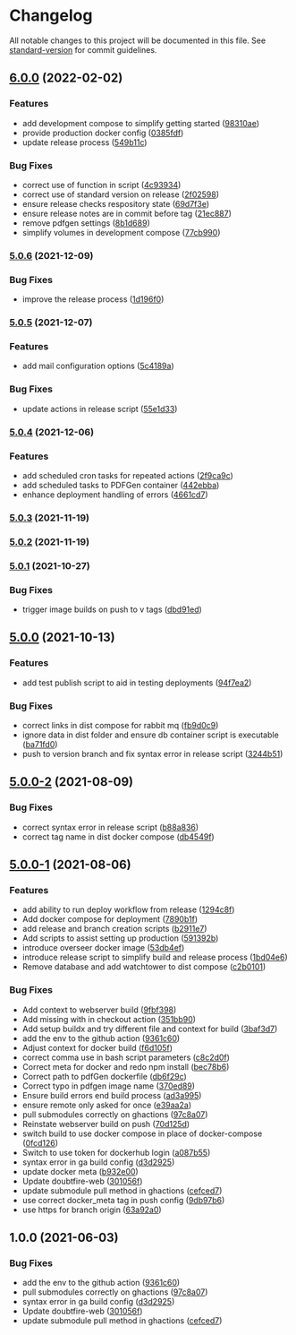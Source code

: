 # Changelog

All notable changes to this project will be documented in this file. See [standard-version](https://github.com/conventional-changelog/standard-version) for commit guidelines.

## [6.0.0](https://github.com/macite/doubtfire-deploy/compare/v5.0.6...v6.0.0) (2022-02-02)


### Features

* add development compose to simplify getting started ([98310ae](https://github.com/macite/doubtfire-deploy/commit/98310ae43dfcc2bc012e92d6a884868a48f997b7))
* provide production docker config ([0385fdf](https://github.com/macite/doubtfire-deploy/commit/0385fdf8e8c89bf105e6076d40ccb04fa5ba4652))
* update release process ([549b11c](https://github.com/macite/doubtfire-deploy/commit/549b11cb4e4df77b77ea4929b6e3a8345248bf9e))


### Bug Fixes

* correct use of function in script ([4c93934](https://github.com/macite/doubtfire-deploy/commit/4c939347a881bb94dd73bcfa59d03400b2de3aa7))
* correct use of standard version on release ([2f02598](https://github.com/macite/doubtfire-deploy/commit/2f02598ec06a343a885cdcbf0969d2f4768de6ab))
* ensure release checks respository state ([69d7f3e](https://github.com/macite/doubtfire-deploy/commit/69d7f3ebf90c97a7e1bda849e986fc532c365f56))
* ensure release notes are in commit before tag ([21ec887](https://github.com/macite/doubtfire-deploy/commit/21ec8873ef7cfa861dd6f58f6999db7c3c9b0611))
* remove pdfgen settings ([8b1d689](https://github.com/macite/doubtfire-deploy/commit/8b1d6891e29829bb9fa691ad4ee932c0d30ee5c2))
* simplify volumes in development compose ([77cb990](https://github.com/macite/doubtfire-deploy/commit/77cb9900b5f16be94c5bc11a39ea39cd1143c1a2))

### [5.0.6](https://github.com/macite/doubtfire-deploy/compare/v5.0.5...v5.0.6) (2021-12-09)


### Bug Fixes

* improve the release process ([1d196f0](https://github.com/macite/doubtfire-deploy/commit/1d196f0794cd95c496a8e7f5714ec45702fe4f79))

### [5.0.5](https://github.com/macite/doubtfire-deploy/compare/v5.0.4...v5.0.5) (2021-12-07)


### Features

* add mail configuration options ([5c4189a](https://github.com/macite/doubtfire-deploy/commit/5c4189a3191281300205175e2b5aaaafef054743))


### Bug Fixes

* update actions in release script ([55e1d33](https://github.com/macite/doubtfire-deploy/commit/55e1d33804b6cad24be8a2d9cfecf0ef4bb2afd9))

### [5.0.4](https://github.com/macite/doubtfire-deploy/compare/v5.0.3...v5.0.4) (2021-12-06)


### Features

* add scheduled cron tasks for repeated actions ([2f9ca9c](https://github.com/macite/doubtfire-deploy/commit/2f9ca9c99ef71a5a1231e810a8a13e9c9b47441a))
* add scheduled tasks to PDFGen container ([442ebba](https://github.com/macite/doubtfire-deploy/commit/442ebbaf8bb2e9c278e63fa187c927afb0cb188e))
* enhance deployment handling of errors ([4661cd7](https://github.com/macite/doubtfire-deploy/commit/4661cd733e64a04461777a324b9b960fb08ba72d))

### [5.0.3](https://github.com/macite/doubtfire-deploy/compare/v5.0.2...v5.0.3) (2021-11-19)

### [5.0.2](https://github.com/macite/doubtfire-deploy/compare/v5.0.1...v5.0.2) (2021-11-19)

### [5.0.1](https://github.com/macite/doubtfire-deploy/compare/v5.0.0...v5.0.1) (2021-10-27)


### Bug Fixes

* trigger image builds on push to v tags ([dbd91ed](https://github.com/macite/doubtfire-deploy/commit/dbd91ed3c9f7a9435471fadc5186d9b3b60325ff))

## [5.0.0](https://github.com/macite/doubtfire-deploy/compare/v5.0.0-2...v5.0.0) (2021-10-13)


### Features

* add test publish script to aid in testing deployments ([94f7ea2](https://github.com/macite/doubtfire-deploy/commit/94f7ea2f881de832632e43aa343bff5f0a024c94))


### Bug Fixes

* correct links in dist compose for rabbit mq ([fb9d0c9](https://github.com/macite/doubtfire-deploy/commit/fb9d0c9ffecaadbe21e88bf8d5a5ef65722ec239))
* ignore data in dist folder and ensure db container script is executable ([ba71fd0](https://github.com/macite/doubtfire-deploy/commit/ba71fd0ef2dd83d301a5b91184f894074dc94f9c))
* push to version branch and fix syntax error in release script ([3244b51](https://github.com/macite/doubtfire-deploy/commit/3244b516e488d95bb63671bc0b6b5d811344976f))

## [5.0.0-2](https://github.com/macite/doubtfire-deploy/compare/v5.0.0-1...v5.0.0-2) (2021-08-09)


### Bug Fixes

* correct syntax error in release script ([b88a836](https://github.com/macite/doubtfire-deploy/commit/b88a8362fe3700244fd2da17fe9dc5badf03f69e))
* correct tag name in dist docker compose ([db4549f](https://github.com/macite/doubtfire-deploy/commit/db4549f82c97eb710a132e69e0440ea0c10fface))

## [5.0.0-1](https://github.com/macite/doubtfire-deploy/compare/v4.0.0...v5.0.0-1) (2021-08-06)


### Features

* add ability to run deploy workflow from release ([1294c8f](https://github.com/macite/doubtfire-deploy/commit/1294c8f1355a5e95fa901b6ac2241d6097a8b0e3))
* Add docker compose for deployment ([7890b1f](https://github.com/macite/doubtfire-deploy/commit/7890b1f1c7b356324b0c39308c9dcd522018b39b))
* add release and branch creation scripts ([b2911e7](https://github.com/macite/doubtfire-deploy/commit/b2911e71e18769752782022fc49e363afe1b17a7))
* Add scripts to assist setting up production ([591392b](https://github.com/macite/doubtfire-deploy/commit/591392be0ca3b32117aa587f646eea88c42ba926))
* introduce overseer docker image ([53db4ef](https://github.com/macite/doubtfire-deploy/commit/53db4ef2a89646e9222bbf682fe7f8204892c866))
* introduce release script to simplify build and release process ([1bd04e6](https://github.com/macite/doubtfire-deploy/commit/1bd04e69aafe064201f7a11a1fbe30a9e92a92c2))
* Remove database and add watchtower to dist compose ([c2b0101](https://github.com/macite/doubtfire-deploy/commit/c2b0101822ac8fe27044af30f5410ec2a7fdc569))


### Bug Fixes

* Add context to webserver build ([9fbf398](https://github.com/macite/doubtfire-deploy/commit/9fbf398ad2b87cc24dc08945a15808fd94b01202))
* Add missing with in checkout action ([351bb90](https://github.com/macite/doubtfire-deploy/commit/351bb90dc95b99936f612ee0d2aacf79fdaf8557))
* Add setup buildx and try different file and context for build ([3baf3d7](https://github.com/macite/doubtfire-deploy/commit/3baf3d7a7a2a080000f595ea9ab8d3ebef9e91a2))
* add the env to the github action ([9361c60](https://github.com/macite/doubtfire-deploy/commit/9361c60b4f811954e2aad4b07d179c7d8001ecc0))
* Adjust context for docker build ([f6d105f](https://github.com/macite/doubtfire-deploy/commit/f6d105fb09bd6305bfb4d669659960a8601083df))
* correct comma use in bash script parameters ([c8c2d0f](https://github.com/macite/doubtfire-deploy/commit/c8c2d0f953280183f475c123581869cd773ab59c))
* Correct meta for docker and redo npm install ([bec78b6](https://github.com/macite/doubtfire-deploy/commit/bec78b6bbdfcd34cce5a6e3977ca0b79dde95818))
* Correct path to pdfGen dockerfile ([db6f29c](https://github.com/macite/doubtfire-deploy/commit/db6f29c7915523dec075c25fb49f613e85107545))
* Correct typo in pdfgen image name ([370ed89](https://github.com/macite/doubtfire-deploy/commit/370ed892ce7f22a4cac8c7c38428635a3f9d62ea))
* Ensure build errors end build process ([ad3a995](https://github.com/macite/doubtfire-deploy/commit/ad3a995608e7bc78d0bcbfdb1446b6817eac56b5))
* ensure remote only asked for once ([e39aa2a](https://github.com/macite/doubtfire-deploy/commit/e39aa2a4d588ae6f3b8d4d70fdfe4f7895709a91))
* pull submodules correctly on ghactions ([97c8a07](https://github.com/macite/doubtfire-deploy/commit/97c8a0724a50569ce512001ccdc4e225566264d2))
* Reinstate webserver build on push ([70d125d](https://github.com/macite/doubtfire-deploy/commit/70d125dc444f4ed7e583d23b6be82de64534b367))
* switch build to use docker compose in place of docker-compose ([0fcd126](https://github.com/macite/doubtfire-deploy/commit/0fcd12685b0ea0f62a16adbb91280ef2bd6e60c0))
* Switch to use token for dockerhub login ([a087b55](https://github.com/macite/doubtfire-deploy/commit/a087b556f5376f07b535866190d437fbefd51417))
* syntax error in ga build config ([d3d2925](https://github.com/macite/doubtfire-deploy/commit/d3d29255e1790fbdf0ac040d83c5731a4834dcd1))
* update docker meta ([b932e00](https://github.com/macite/doubtfire-deploy/commit/b932e009eafe2d6ce87e3e49f6b1333571dcb9b2))
* Update doubtfire-web ([301056f](https://github.com/macite/doubtfire-deploy/commit/301056f2a80e14802020c22abbb676e7d1b1153b))
* update submodule pull method in ghactions ([cefced7](https://github.com/macite/doubtfire-deploy/commit/cefced7e8b4a28482587a045396179bf2183ee7f))
* use correct docker_meta tag in push config ([9db97b6](https://github.com/macite/doubtfire-deploy/commit/9db97b6ad7874cd67cba5eb5f5f1bdfe2e75f85c))
* use https for branch origin ([63a92a0](https://github.com/macite/doubtfire-deploy/commit/63a92a0cadc3ebb3a6a3a5ffb2c3c9424195eb9b))

## 1.0.0 (2021-06-03)


### Bug Fixes

* add the env to the github action ([9361c60](https://github.com/doubtfire-lms/doubtfire-deploy/commit/9361c60b4f811954e2aad4b07d179c7d8001ecc0))
* pull submodules correctly on ghactions ([97c8a07](https://github.com/doubtfire-lms/doubtfire-deploy/commit/97c8a0724a50569ce512001ccdc4e225566264d2))
* syntax error in ga build config ([d3d2925](https://github.com/doubtfire-lms/doubtfire-deploy/commit/d3d29255e1790fbdf0ac040d83c5731a4834dcd1))
* Update doubtfire-web ([301056f](https://github.com/doubtfire-lms/doubtfire-deploy/commit/301056f2a80e14802020c22abbb676e7d1b1153b))
* update submodule pull method in ghactions ([cefced7](https://github.com/doubtfire-lms/doubtfire-deploy/commit/cefced7e8b4a28482587a045396179bf2183ee7f))

